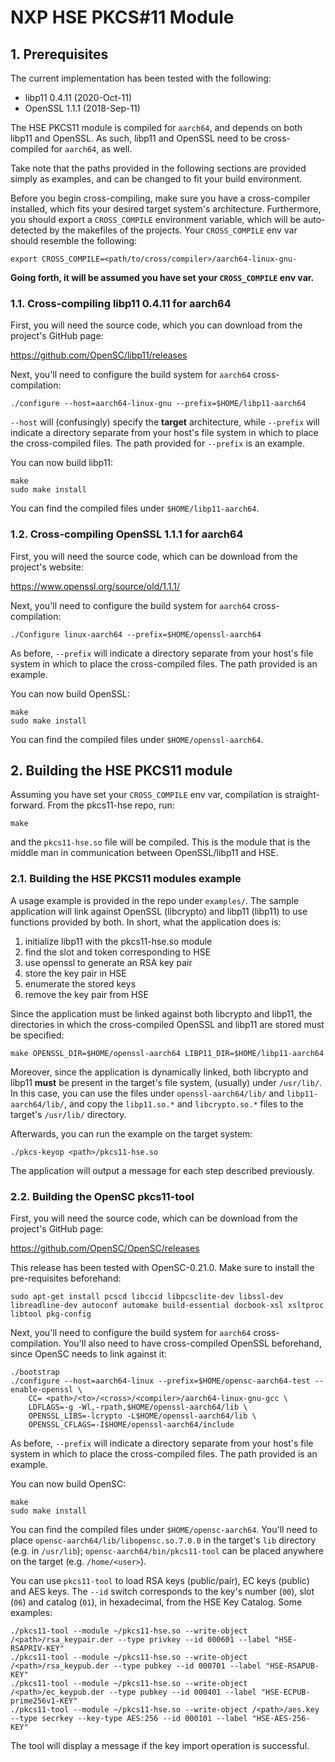 **NXP HSE PKCS#11 Module**
======================

**1. Prerequisites**
--------------

The current implementation has been tested with the following:

* libp11 0.4.11 (2020-Oct-11)
* OpenSSL 1.1.1 (2018-Sep-11)

The HSE PKCS11 module is compiled for `aarch64`, and depends on both libp11 and OpenSSL.
As such, libp11 and OpenSSL need to be cross-compiled for `aarch64`, as well.

Take note that the paths provided in the following sections are provided simply as
examples, and can be changed to fit your build environment.

Before you begin cross-compiling, make sure you have a cross-compiler installed, which fits
your desired target system's architecture. Furthermore, you should export a `CROSS_COMPILE`
environment variable, which will be auto-detected by the makefiles of the projects. Your
`CROSS_COMPILE` env var should resemble the following:

```
export CROSS_COMPILE=<path/to/cross/compiler>/aarch64-linux-gnu-
```

**Going forth, it will be assumed you have set your `CROSS_COMPILE` env var.**

### 1.1. Cross-compiling libp11 0.4.11 for aarch64

First, you will need the source code, which you can download from the project's GitHub page:

https://github.com/OpenSC/libp11/releases

Next, you'll need to configure the build system for `aarch64` cross-compilation:

```
./configure --host=aarch64-linux-gnu --prefix=$HOME/libp11-aarch64
```

`--host` will (confusingly) specify the **target** architecture, while `--prefix` will indicate a directory
separate from your host's file system in which to place the cross-compiled files. The path provided for
`--prefix` is an example.

You can now build libp11:

```
make
sudo make install
```

You can find the compiled files under `$HOME/libp11-aarch64`.

### 1.2. Cross-compiling OpenSSL 1.1.1 for aarch64

First, you will need the source code, which can be download from the project's website:

https://www.openssl.org/source/old/1.1.1/

Next, you'll need to configure the build system for `aarch64` cross-compilation:

```
./Configure linux-aarch64 --prefix=$HOME/openssl-aarch64
```

As before, `--prefix` will indicate a directory separate from your host's file system in which to place the
cross-compiled files. The path provided is an example.

You can now build OpenSSL:

```
make
sudo make install
```

You can find the compiled files under `$HOME/openssl-aarch64`.

**2. Building the HSE PKCS11 module**
------------------------------

Assuming you have set your `CROSS_COMPILE` env var, compilation is straight-forward. From the pkcs11-hse
repo, run:

```
make
```

and the `pkcs11-hse.so` file will be compiled. This is the module that is the middle man in communication
between OpenSSL/libp11 and HSE.

### 2.1. Building the HSE PKCS11 modules example

A usage example is provided in the repo under `examples/`. The sample application will link against
OpenSSL (libcrypto) and libp11 (libp11) to use functions provided by both. In short,
what the application does is:

1. initialize libp11 with the pkcs11-hse.so module
2. find the slot and token corresponding to HSE
3. use openssl to generate an RSA key pair
4. store the key pair in HSE
5. enumerate the stored keys
6. remove the key pair from HSE

Since the application must be linked against both libcrypto and libp11, the directories in which
the cross-compiled OpenSSL and libp11 are stored must be specified:

```
make OPENSSL_DIR=$HOME/openssl-aarch64 LIBP11_DIR=$HOME/libp11-aarch64
```

Moreover, since the application is dynamically linked, both libcrypto and libp11 **must**
be present in the target's file system, (usually) under `/usr/lib/`. In this case, you can
use the files under `openssl-aarch64/lib/` and `libp11-aarch64/lib/`, and copy
the `libp11.so.*` and `libcrypto.so.*` files to the target's `/usr/lib/` directory.

Afterwards, you can run the example on the target system:

```
./pkcs-keyop <path>/pkcs11-hse.so
```

The application will output a message for each step described previously.

### 2.2. Building the OpenSC pkcs11-tool

First, you will need the source code, which can be download from the project's GitHub page:

https://github.com/OpenSC/OpenSC/releases

This release has been tested with OpenSC-0.21.0. Make sure to install the pre-requisites beforehand:

```
sudo apt-get install pcscd libccid libpcsclite-dev libssl-dev libreadline-dev autoconf automake build-essential docbook-xsl xsltproc libtool pkg-config
```

Next, you'll need to configure the build system for `aarch64` cross-compilation. You'll also need to
have cross-compiled OpenSSL beforehand, since OpenSC needs to link against it:

```
./bootstrap
./configure --host=aarch64-linux --prefix=$HOME/opensc-aarch64-test --enable-openssl \
	CC= <path>/<to>/<cross>/<compiler>/aarch64-linux-gnu-gcc \
	LDFLAGS=-g -Wl,-rpath,$HOME/openssl-aarch64/lib \
	OPENSSL_LIBS=-lcrypto -L$HOME/openssl-aarch64/lib \
	OPENSSL_CFLAGS=-I$HOME/openssl-aarch64/include
```

As before, `--prefix` will indicate a directory separate from your host's file system in which to place the
cross-compiled files. The path provided is an example.

You can now build OpenSC:

```
make
sudo make install
```

You can find the compiled files under `$HOME/opensc-aarch64`. You'll need to place `opensc-aarch64/lib/libopensc.so.7.0.0`
in the target's `lib` directory (e.g. in `/usr/lib`); `opensc-aarch64/bin/pkcs11-tool` can be placed
anywhere on the target (e.g. `/home/<user>`).

You can use `pkcs11-tool` to load RSA keys (public/pair), EC keys (public) and AES keys. The `--id` switch corresponds
to the key's number (`00`), slot (`06`) and catalog (`01`), in hexadecimal, from the HSE Key Catalog. Some examples:

```
./pkcs11-tool --module ~/pkcs11-hse.so --write-object /<path>/rsa_keypair.der --type privkey --id 000601 --label "HSE-RSAPRIV-KEY"
./pkcs11-tool --module ~/pkcs11-hse.so --write-object /<path>/rsa_keypub.der --type pubkey --id 000701 --label "HSE-RSAPUB-KEY"
./pkcs11-tool --module ~/pkcs11-hse.so --write-object /<path>/ec_keypub.der --type pubkey --id 000401 --label "HSE-ECPUB-prime256v1-KEY"
./pkcs11-tool --module ~/pkcs11-hse.so --write-object /<path>/aes.key --type secrkey --key-type AES:256 --id 000101 --label "HSE-AES-256-KEY"
```

The tool will display a message if the key import operation is successful.
